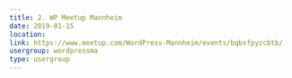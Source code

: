 ```yaml
---
title: 2. WP Meetup Mannheim
date: 2019-01-15
location: 
link: https://www.meetup.com/WordPress-Mannheim/events/bqbsfpyzcbtb/
usergroup: wordpressma
type: usergroup
---
```

